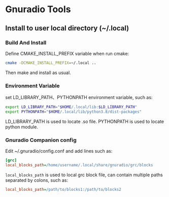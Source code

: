 # Gnuradio Tools


## Install to user local directory (~/.local)

### Build And Install

Define CMAKE_INSTALL_PREFIX variable when run cmake:

```sh
cmake -DCMAKE_INSTALL_PREFIX=~/.local ..
```

Then make and install as usual.

### Environment Variable

set LD_LIBRARY_PATH、PYTHONPATH environment variable, such as:

```sh
export LD_LIBRARY_PATH="$HOME/.local/lib:$LD_LIBRARY_PATH"
export PYTHONPATH="$HOME/.local/lib/python3.8/dist-packages"
```

LD_LIBRARY_PATH is used to locate .so file.
PYTHONPATH is used to locate python module.

### Gnuradio Companion config

Edit ~/.gnuradio/config.conf and add lines such as:

```ini
[grc]
local_blocks_path=/home/username/.local/share/gnuradio/grc/blocks
```

`local_blocks_path` is used to local grc block file, can contain multiple paths separated by colons, such as:

```ini
local_blocks_path=/path/to/blocks1:/path/to/blocks2
```

